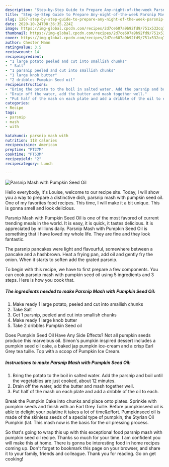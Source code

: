 ```yaml
---
description: "Step-by-Step Guide to Prepare Any-night-of-the-week Parsnip Mash with Pumpkin Seed Oil"
title: "Step-by-Step Guide to Prepare Any-night-of-the-week Parsnip Mash with Pumpkin Seed Oil"
slug: 1267-step-by-step-guide-to-prepare-any-night-of-the-week-parsnip-mash-with-pumpkin-seed-oil
date: 2020-10-24T08:36:35.224Z
image: https://img-global.cpcdn.com/recipes/2d7ce607a9b92fd9/751x532cq70/parsnip-mash-with-pumpkin-seed-oil-recipe-main-photo.jpg
thumbnail: https://img-global.cpcdn.com/recipes/2d7ce607a9b92fd9/751x532cq70/parsnip-mash-with-pumpkin-seed-oil-recipe-main-photo.jpg
cover: https://img-global.cpcdn.com/recipes/2d7ce607a9b92fd9/751x532cq70/parsnip-mash-with-pumpkin-seed-oil-recipe-main-photo.jpg
author: Chester Mann
ratingvalue: 3.5
reviewcount: 14
recipeingredient:
- "1 large potato peeled and cut into smallish chunks"
- " Salt"
- "1 parsnip peeled and cut into smallish chunks"
- "1 large knob butter"
- "2 dribbles Pumpkin Seed oil"
recipeinstructions:
- "Bring the potato to the boil in salted water. Add the parsnip and boil until the vegetables are just cooked, about 12 minutes."
- "Drain off the water, add the butter and mash together well."
- "Put half of the mash on each plate and add a dribble of the oil to each."
categories:
- Recipe
tags:
- parsnip
- mash
- with

katakunci: parsnip mash with 
nutrition: 118 calories
recipecuisine: American
preptime: "PT27M"
cooktime: "PT53M"
recipeyield: "2"
recipecategory: Lunch

---
```



![Parsnip Mash with Pumpkin Seed Oil](https://img-global.cpcdn.com/recipes/2d7ce607a9b92fd9/751x532cq70/parsnip-mash-with-pumpkin-seed-oil-recipe-main-photo.jpg)

Hello everybody, it's Louise, welcome to our recipe site. Today, I will show you a way to prepare a distinctive dish, parsnip mash with pumpkin seed oil. One of my favorites food recipes. This time, I will make it a bit unique. This is gonna smell and look delicious.

Parsnip Mash with Pumpkin Seed Oil is one of the most favored of current trending meals in the world. It is easy, it is quick, it tastes delicious. It is appreciated by millions daily. Parsnip Mash with Pumpkin Seed Oil is something that I have loved my whole life. They are fine and they look fantastic.

The parsnip pancakes were light and flavourful, somewhere between a pancake and a hashbrown. Heat a frying pan, add oil and gently fry the onion. When it starts to soften add the grated parsnip.


To begin with this recipe, we have to first prepare a few components. You can cook parsnip mash with pumpkin seed oil using 5 ingredients and 3 steps. Here is how you cook that.

<!--inarticleads1-->

##### The ingredients needed to make Parsnip Mash with Pumpkin Seed Oil:

1. Make ready 1 large potato, peeled and cut into smallish chunks
1. Take  Salt
1. Get 1 parsnip, peeled and cut into smallish chunks
1. Make ready 1 large knob butter
1. Take 2 dribbles Pumpkin Seed oil


Does Pumpkin Seed Oil Have Any Side Effects? Not all pumpkin seeds produce this marvelous oil. Simon&#39;s pumpkin inspired dessert includes a pumpkin seed oil cake, a baked jap pumpkin ice-cream and a crisp Earl Grey tea tuille. Top with a scoop of Pumpkin Ice Cream. 

<!--inarticleads2-->

##### Instructions to make Parsnip Mash with Pumpkin Seed Oil:

1. Bring the potato to the boil in salted water. Add the parsnip and boil until the vegetables are just cooked, about 12 minutes.
1. Drain off the water, add the butter and mash together well.
1. Put half of the mash on each plate and add a dribble of the oil to each.


Break the Pumpkin Cake into chunks and place onto plates. Sprinkle with pumpkin seeds and finish with an Earl Grey Tuille. Before pumpkinseed oil is able to delight your palatine it takes a lot of time&amp;effort. Pumpkinseed oil is made of the skinless seeds of a special type of pumpkin, the Styrian Oil Pumpkin (lat. This mash now is the basis for the oil pressing process. 

So that's going to wrap this up with this exceptional food parsnip mash with pumpkin seed oil recipe. Thanks so much for your time. I am confident you will make this at home. There is gonna be interesting food in home recipes coming up. Don't forget to bookmark this page on your browser, and share it to your family, friends and colleague. Thank you for reading. Go on get cooking!
